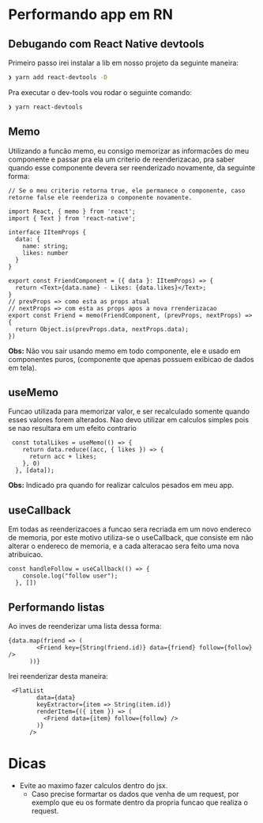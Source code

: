 # Performando app em RN

## Debugando com React Native devtools

Primeiro passo irei instalar a lib em nosso projeto da seguinte maneira:


```bash
❯ yarn add react-devtools -D
```
Pra executar o dev-tools vou rodar o seguinte comando:

```bash
❯ yarn react-devtools
```

## Memo

Utilizando a funcão memo, eu consigo memorizar as informacões do meu componente e passar pra ela um criterio de reenderizacao, pra saber quando esse componente devera ser reenderizado novamente, da seguinte forma:

```tsx
// Se o meu criterio retorna true, ele permanece o componente, caso retorne false ele reenderiza o componente novamente.

import React, { memo } from 'react';
import { Text } from 'react-native';

interface IItemProps {
  data: {
    name: string;
    likes: number
  }
}

export const FriendComponent = ({ data }: IItemProps) => {
  return <Text>{data.name} - Likes: {data.likes}</Text>;
}
// prevProps => como esta as props atual
// nextProps => com esta as props apos a nova rrenderizacao
export const Friend = memo(FriendComponent, (prevProps, nextProps) => {
  return Object.is(prevProps.data, nextProps.data);
})
```

<b>Obs:</b> Não vou sair usando memo em todo componente, ele e usado em componentes puros, (componente que apenas possuem exibicao de dados em tela).

## useMemo

Funcao utilizada para memorizar valor, e ser recalculado somente quando esses valores forem alterados. Nao devo utilizar em calculos simples pois se nao resultara em um efeito contrario

```tsx
 const totalLikes = useMemo(() => {
    return data.reduce((acc, { likes }) => {
      return acc + likes;
    }, 0)
  }, [data]);
```

<b>Obs:</b> Indicado pra quando for realizar calculos pesados em meu app.

## useCallback

Em todas as reenderizacoes a funcao sera recriada em um novo endereco de memoria, por este motivo utiliza-se o useCallback, que consiste em não alterar o endereco de memoria, e a cada alteracao sera feito uma nova atribuicao.

```tsx
const handleFollow = useCallback(() => {
    console.log("follow user");
  }, [])
```

## Performando listas

Ao inves de reenderizar uma lista dessa forma:

```tsx
{data.map(friend => (
        <Friend key={String(friend.id)} data={friend} follow={follow} />
      ))}
```

Irei reenderizar desta maneira:

```tsx
 <FlatList
        data={data}
        keyExtractor={item => String(item.id)}
        renderItem={({ item }) => (
          <Friend data={item} follow={follow} />
        )}
      />
```

# Dicas

- Evite ao maximo fazer calculos dentro do jsx.
  - Caso precise formartar os dados que venha de um request, por exemplo que eu os formate dentro da propria funcao que realiza o request.